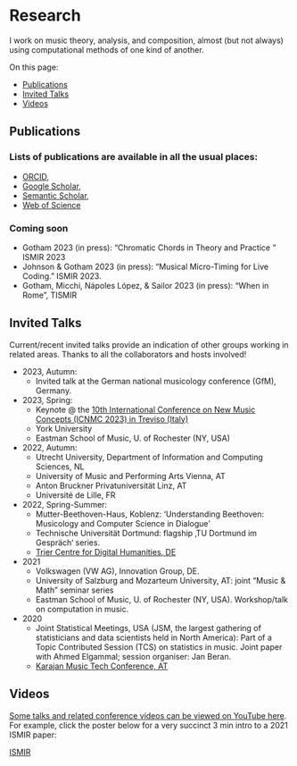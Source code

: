 # Research

I work on music theory, analysis, and composition, almost (but not always) using computational methods of one kind of another.

On this page:
- [Publications](#publications)
- [Invited Talks](#invited-talks)
- [Videos](#videos)

## Publications

### Lists of publications are available in all the usual places:
- [ORCID](https://orcid.org/0000-0003-0722-3074), 
- [Google Scholar](https://scholar.google.com/citations?view_op=list_works&hl=en&user=bA0PEo0AAAAJ),
- [Semantic Scholar](https://www.semanticscholar.org/author/Mark-R.-H.-Gotham/28367380),
- [Web of Science](https://www.webofscience.com/wos/author/record/IUN-5075-2023)


### Coming soon

- Gotham 2023 (in press): “Chromatic Chords in Theory and Practice ” ISMIR 2023
- Johnson & Gotham 2023 (in press): “Musical Micro-Timing for Live Coding.” ISMIR 2023.
- Gotham, Micchi, Nápoles López, & Sailor 2023 (in press): “When in Rome”, TISMIR

## Invited Talks

Current/recent invited talks provide an indication of other groups working in related areas.
Thanks to all the collaborators and hosts involved!

- 2023, Autumn:
	- Invited talk at the German national musicology conference (GfM), Germany.
- 2023, Spring:
	- Keynote @ the [10th International Conference on New Music Concepts (ICNMC 2023) in Treviso (Italy)](http://www.studiomusicatreviso.it/icnmc/icnmc.php)
	- York University
	- Eastman School of Music, U. of Rochester (NY, USA)
- 2022, Autumn: 
	- Utrecht University, Department of Information and Computing Sciences, NL
	- University of Music and Performing Arts Vienna, AT
	- Anton Bruckner Privatuniversität Linz, AT
	- Université de Lille, FR
- 2022, Spring-Summer: 
	- Mutter-Beethoven-Haus, Koblenz: ‘Understanding Beethoven: Musicology and Computer Science in Dialogue’ 
	- Technische Universität Dortmund: flagship ‚TU Dortmund im Gespräch‘ series.
	- [Trier Centre for Digital Humanities, DE](https://tcdh.uni-trier.de/)
- 2021 
	- Volkswagen (VW AG), Innovation Group, DE.
	- University of Salzburg and Mozarteum University, AT: joint “Music & Math” seminar series
	- Eastman School of Music, U. of Rochester (NY, USA). Workshop/talk on computation in music.
- 2020 
	- Joint Statistical Meetings, USA (JSM, the largest gathering of statisticians and data scientists held in North America): Part of a Topic Contributed Session (TCS) on statistics in music. Joint paper with Ahmed Elgammal; session organiser: Jan Beran.
	- [Karajan Music Tech Conference, AT](https://www.karajanmusictech.com)

## Videos

[Some talks and related conference videos can be viewed on YouTube here](https://www.youtube.com/@markgotham8699).
For example, click the poster below for a very succinct 3 min intro to a 2021 ISMIR paper:

<object data="images/When_What_Poster.pdf" type="application/pdf" width="700px" height="700px">
<a href="https://www.youtube.com/watch?v=iFjeorX6juo">ISMIR</a>
</object>
